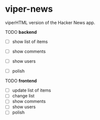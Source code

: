 # viper-news
viperHTML version of the Hacker News app.

TODO **backend**
  - [ ] show list of items
  - [ ] show comments
  - [ ] show users
  - [ ] polish


TODO **frontend**
  - [ ] update list of items
  - [ ] change list
  - [ ] show comments
  - [ ] show users
  - [ ] polish
